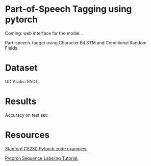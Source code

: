 # Part-of-Speech Tagging using pytorch
Coming: web interface for the model...

Part-speech-tagger using Character BiLSTM and Conditional Random Fields. 

# Dataset
UD Arabic PADT.
# Results
Accuracy on test set: 
# Resources
[Stanford CS230 Pytorch code examples.](https://github.com/cs230-stanford/cs230-code-examples/tree/478e747b1c8bf57c6e2ce6b7ffd8068fe0287056/pytorch/nlp)

[Pytorch Sequence Labeling Tutorial.](https://github.com/sgrvinod/a-PyTorch-Tutorial-to-Sequence-Labeling/tree/041f75a37497bd1b712a426b7d18631251ecd749)